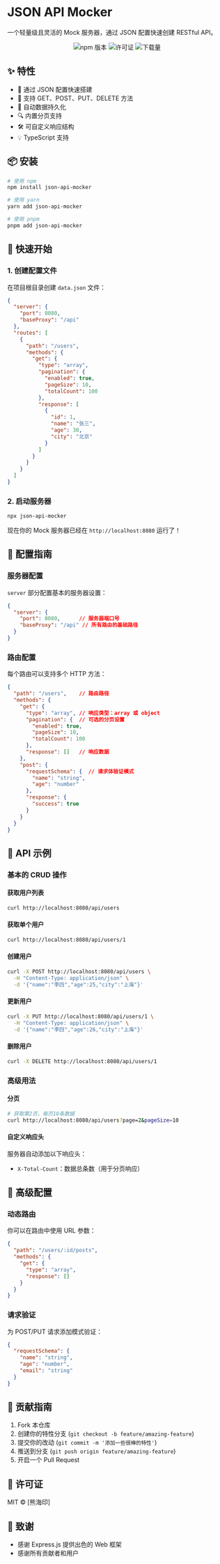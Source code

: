 # JSON API Mocker

一个轻量级且灵活的 Mock 服务器，通过 JSON 配置快速创建 RESTful API。

<p align="center">
  <img src="https://img.shields.io/npm/v/json-mock-server" alt="npm 版本" />
  <img src="https://img.shields.io/npm/l/json-mock-server" alt="许可证" />
  <img src="https://img.shields.io/npm/dt/json-mock-server" alt="下载量" />
</p>

## ✨ 特性

- 🚀 通过 JSON 配置快速搭建
- 🔄 支持 GET、POST、PUT、DELETE 方法
- 📝 自动数据持久化
- 🔍 内置分页支持
- 🛠 可自定义响应结构
- 💡 TypeScript 支持

## 📦 安装

```bash
# 使用 npm
npm install json-api-mocker

# 使用 yarn
yarn add json-api-mocker

# 使用 pnpm
pnpm add json-api-mocker
```

## 🚀 快速开始

### 1. 创建配置文件

在项目根目录创建 `data.json` 文件：

```json
{
  "server": {
    "port": 8080,
    "baseProxy": "/api"
  },
  "routes": [
    {
      "path": "/users",
      "methods": {
        "get": {
          "type": "array",
          "pagination": {
            "enabled": true,
            "pageSize": 10,
            "totalCount": 100
          },
          "response": [
            {
              "id": 1,
              "name": "张三",
              "age": 30,
              "city": "北京"
            }
          ]
        }
      }
    }
  ]
}
```

### 2. 启动服务器

```bash
npx json-api-mocker
```

现在你的 Mock 服务器已经在 `http://localhost:8080` 运行了！

## 📖 配置指南

### 服务器配置

`server` 部分配置基本的服务器设置：

```json
{
  "server": {
    "port": 8080,      // 服务器端口号
    "baseProxy": "/api" // 所有路由的基础路径
  }
}
```

### 路由配置

每个路由可以支持多个 HTTP 方法：

```json
{
  "path": "/users",    // 路由路径
  "methods": {
    "get": {
      "type": "array", // 响应类型：array 或 object
      "pagination": {  // 可选的分页设置
        "enabled": true,
        "pageSize": 10,
        "totalCount": 100
      },
      "response": []   // 响应数据
    },
    "post": {
      "requestSchema": {  // 请求体验证模式
        "name": "string",
        "age": "number"
      },
      "response": {
        "success": true
      }
    }
  }
}
```

## 🎯 API 示例

### 基本的 CRUD 操作

#### 获取用户列表
```bash
curl http://localhost:8080/api/users
```

#### 获取单个用户
```bash
curl http://localhost:8080/api/users/1
```

#### 创建用户
```bash
curl -X POST http://localhost:8080/api/users \
  -H "Content-Type: application/json" \
  -d '{"name":"李四","age":25,"city":"上海"}'
```

#### 更新用户
```bash
curl -X PUT http://localhost:8080/api/users/1 \
  -H "Content-Type: application/json" \
  -d '{"name":"李四","age":26,"city":"上海"}'
```

#### 删除用户
```bash
curl -X DELETE http://localhost:8080/api/users/1
```

### 高级用法

#### 分页
```bash
# 获取第2页，每页10条数据
curl http://localhost:8080/api/users?page=2&pageSize=10
```

#### 自定义响应头
服务器自动添加以下响应头：
- `X-Total-Count`：数据总条数（用于分页响应）

## 🔧 高级配置

### 动态路由

你可以在路由中使用 URL 参数：

```json
{
  "path": "/users/:id/posts",
  "methods": {
    "get": {
      "type": "array",
      "response": []
    }
  }
}
```

### 请求验证

为 POST/PUT 请求添加模式验证：

```json
{
  "requestSchema": {
    "name": "string",
    "age": "number",
    "email": "string"
  }
}
```

## 🤝 贡献指南

1. Fork 本仓库
2. 创建你的特性分支 (`git checkout -b feature/amazing-feature`)
3. 提交你的改动 (`git commit -m '添加一些很棒的特性'`)
4. 推送到分支 (`git push origin feature/amazing-feature`)
5. 开启一个 Pull Request

## 📄 许可证

MIT © [熊海印]

## 🙏 致谢

- 感谢 Express.js 提供出色的 Web 框架
- 感谢所有贡献者和用户